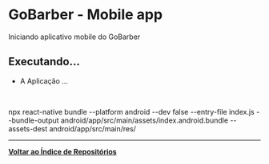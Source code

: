 # GoBarber - Mobile app
 Iniciando aplicativo mobile do GoBarber

## Executando...
- A Aplicação
  ...

<br/>


npx react-native bundle --platform android --dev false --entry-file index.js --bundle-output android/app/src/main/assets/index.android.bundle --assets-dest android/app/src/main/res/

---
<b>[Voltar ao Índice de Repositórios](https://github.com/salescamila/gostack)</b>
